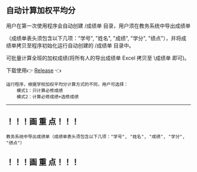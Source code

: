 自动计算加权平均分
-------------------------------------------------------------------------------
用户在第一次使用程序会自动创建 /成绩单 目录，用户须在教务系统中导出成绩单

（成绩单表头须包含以下几项："学号", "姓名", "成绩", "学分", "绩点"），并将成绩单拷贝至程序初始化运行自动创建的 /成绩单 目录中。

可批量计算全班的加权成绩(将所有人的导出成绩单 Excel 拷贝至 \成绩单 即可)。

下载使用👉 [Release](https://github.com/lv101/weight-average/releases) 👈

	运行程序，根据学校加权平均分计算方式的不同，用户可选择：
	    模式1：只计算必修成绩
	    模式2：计算必修成绩+选修成绩

-------------------------------------------------------------------------------
！！！画  重  点！！！
-------------------------------------------------------------------------------
	教务系统中导出成绩单（成绩单表头须包含以下几项："学号", "姓名", "成绩", "学分", "绩点"）
！！！画  重  点！！！
-------------------------------------------------------------------------------
